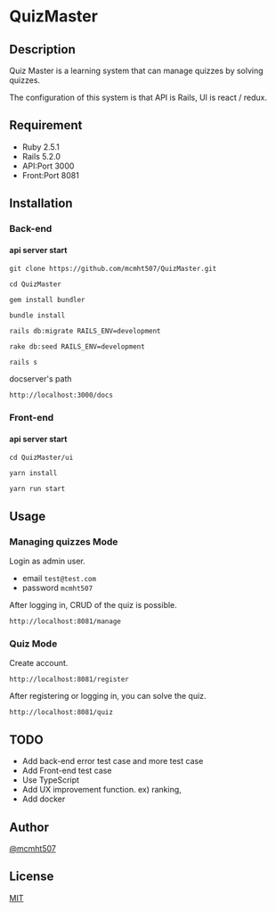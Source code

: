 # QuizMaster

## Description
Quiz Master is a learning system that can manage quizzes by solving quizzes.

The configuration of this system is that API is Rails, UI is react / redux.

## Requirement

* Ruby 2.5.1
* Rails 5.2.0
* API:Port 3000
* Front:Port 8081


## Installation

### Back-end

#### api server start

`git clone https://github.com/mcmht507/QuizMaster.git`

`cd QuizMaster`

`gem install bundler`

`bundle install`

`rails db:migrate RAILS_ENV=development`

`rake db:seed RAILS_ENV=development`

`rails s`

docserver's path

`http://localhost:3000/docs`

### Front-end

#### api server start

`cd QuizMaster/ui`

`yarn install`

`yarn run start`

## Usage

### Managing quizzes Mode

Login as admin user.
* email `test@test.com`
* password `mcmht507`

After logging in, CRUD of the quiz is possible.

`http://localhost:8081/manage`


### Quiz Mode

Create account.

`http://localhost:8081/register`

After registering or logging in, you can solve the quiz.

`http://localhost:8081/quiz`

## TODO
* Add back-end error test case and more test case
* Add Front-end test case
* Use TypeScript
* Add UX improvement function. ex) ranking,
* Add docker

## Author

[@mcmht507](https://github.com/mcmht507)

## License

[MIT](https://b4b4r07.mit-license.org/)